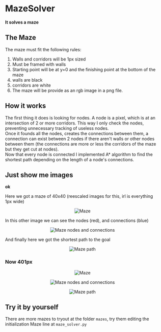 # MazeSolver
**It solves a maze**  

## The Maze
The maze must fit the following rules:  
1. Walls and corridors will be 1px sized
2. Must be framed with walls
3. Starting point will be at y=0 and the finishing point at the bottom of the maze
4. walls are black
5. corridors are white
6. The maze will be provide as an rgb image in a png file.

## How it works
The first thing it does is looking for nodes. A node is a pixel, which is at an intersection of 2 or more corridors. This way I only check the nodes, preventing unnecessary tracking of useless nodes.  
Once it founds all the nodes, creates the connections between them, a connection can exist between 2 nodes if there aren't walls or other nodes between them (the connections are more or less the corridors of the maze but they get cut at nodes).  
Now that every node is connected I implemented A\* algorithm to find the shortest path depending on the length of a node's connections.  

## Just show me images
**ok**  

Here we got a maze of 40x40 (reescaled images for this, irl is everything 1px wide)  
<p align="center">
  <img alt="Maze" src="http://i.imgur.com/RnQTlpA.png" />
</p>  

In this other image we can see the nodes (red), and connections (blue)
<p align="center">
  <img alt="Maze nodes and connections" src="http://i.imgur.com/AiDFaLK.png" />
</p>  

And finally here we got the shortest path to the goal  
<p align="center">
  <img alt="Maze path" src="http://i.imgur.com/4OoJGzc.png" />
</p>  

### Now 401px
<p align="center">
  <img alt="Maze" src="http://i.imgur.com/Iq8d7M8.png" />
</p>
<p align="center">
  <img alt="Maze nodes and connections" src="http://i.imgur.com/PNA8ImD.png" />
</p>  
<p align="center">
  <img alt="Maze path" src="http://i.imgur.com/swRUrcR.png" />
</p>  

## Try it by yourself  
There are more mazes to tryout at the folder `mazes`, try them editing the initialization Maze line at `maze_solver.py`
